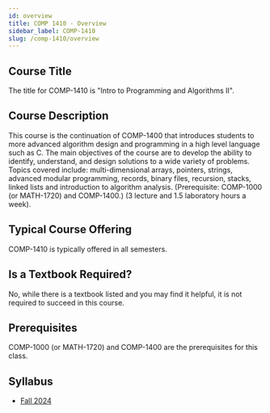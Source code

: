 ```yaml
---
id: overview
title: COMP 1410 - Overview
sidebar_label: COMP-1410
slug: /comp-1410/overview
---
```


## Course Title

The title for COMP-1410 is "Intro to Programming and Algorithms II".

## Course Description

This course is the continuation of COMP-1400 that introduces students to more advanced algorithm design and programming in a high level language such as C. The main objectives of the course are to develop the ability to identify, understand, and design solutions to a wide variety of problems. Topics covered include: multi-dimensional arrays, pointers, strings, advanced modular programming, records, binary files, recursion, stacks, linked lists and introduction to algorithm analysis. (Prerequisite: COMP-1000 (or MATH-1720) and COMP-1400.) (3 lecture and 1.5 laboratory hours a week).

## Typical Course Offering

COMP-1410 is typically offered in all semesters.

## Is a Textbook Required?

No, while there is a textbook listed and you may find it helpful, it is not required to succeed in this course.

## Prerequisites

COMP-1000 (or MATH-1720) and COMP-1400 are the prerequisites for this class.

## Syllabus

-   [Fall 2024](../../resources/syllabus/COMP-1410-01%20F24.pdf)
